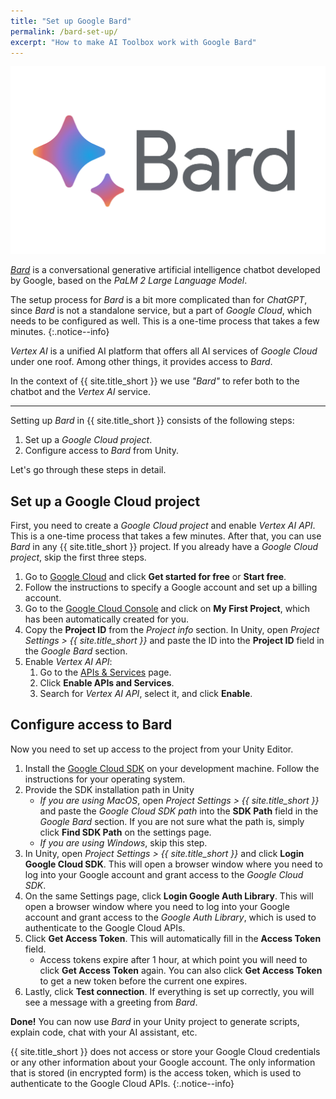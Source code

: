 ```yaml
---
title: "Set up Google Bard"
permalink: /bard-set-up/
excerpt: "How to make AI Toolbox work with Google Bard"
---
```


![](../assets/images/landing/google_bard_logo_2.svg)

[*Bard*](https://bard.google.com/) is a conversational generative artificial intelligence chatbot developed by Google, based on the *PaLM 2 Large Language Model*.

The setup process for *Bard* is a bit more complicated than for *ChatGPT*, since *Bard* is not a standalone service, but a part of *Google Cloud*, which needs to be configured as well. This is a one-time process that takes a few minutes.
{:.notice--info}

*Vertex AI* is a unified AI platform that offers all AI services of *Google Сloud* under one roof. Among other things, it provides access to *Bard*.

In the context of {{ site.title_short }} we use *"Bard"* to refer both to the chatbot and the *Vertex AI* service.

---

Setting up *Bard* in {{ site.title_short }} consists of the following steps:

1. Set up a *Google Cloud project*.
1. Configure access to *Bard* from Unity.

Let's go through these steps in detail.

## Set up a Google Cloud project

First, you need to create a *Google Cloud project* and enable *Vertex AI API*.
This is a one-time process that takes a few minutes. After that, you can use *Bard* in any {{ site.title_short }} project.
If you already have a *Google Cloud project*, skip the first three steps.

1. Go to [Google Cloud](https://cloud.google.com/) and click **Get started for free** or **Start free**.
1. Follow the instructions to specify a Google account and set up a billing account.
1. Go to the [Google Cloud Console](https://console.cloud.google.com/) and click on **My First Project**, which has been automatically created for you.
1. Copy the **Project ID** from the *Project info* section. In Unity, open *Project Settings > {{ site.title_short }}* and paste the ID into the **Project ID** field in the *Google Bard* section.
1. Enable *Vertex AI API*:
   1. Go to the [APIs & Services](https://console.cloud.google.com/apis/dashboard) page.
   1. Click **Enable APIs and Services**.
   1. Search for *Vertex AI API*, select it, and click **Enable**.

## Configure access to Bard

Now you need to set up access to the project from your Unity Editor.

1. Install the [Google Cloud SDK](https://cloud.google.com/sdk/docs/install) on your development machine. Follow the instructions for your operating system.
1. Provide the SDK installation path in Unity
   - *If you are using MacOS*, open *Project Settings > {{ site.title_short }}* and paste the *Google Cloud SDK path* into the **SDK Path** field in the *Google Bard* section. If you are not sure what the path is, simply click **Find SDK Path** on the settings page.
   - *If you are using Windows*, skip this step.
1. In Unity, open *Project Settings > {{ site.title_short }}* and click **Login Google Cloud SDK**. This will open a browser window where you need to log into your Google account and grant access to the *Google Cloud SDK*.
1. On the same Settings page, click **Login Google Auth Library**. This will open a browser window where you need to log into your Google account and grant access to the *Google Auth Library*, which is used to authenticate to the Google Cloud APIs.
1. Click **Get Access Token**. This will automatically fill in the **Access Token** field.
   - Access tokens expire after 1 hour, at which point you will need to click **Get Access Token** again. You can also click **Get Access Token** to get a new token before the current one expires.
1. Lastly, click **Test connection**. If everything is set up correctly, you will see a message with a greeting from *Bard*.

**Done!** You can now use *Bard* in your Unity project to generate scripts, explain code, chat with your AI assistant, etc.

{{ site.title_short }} does not access or store your Google Cloud credentials or any other information about your Google account. The only information that is stored (in encrypted form) is the access token, which is used to authenticate to the Google Cloud APIs.
{:.notice--info}

